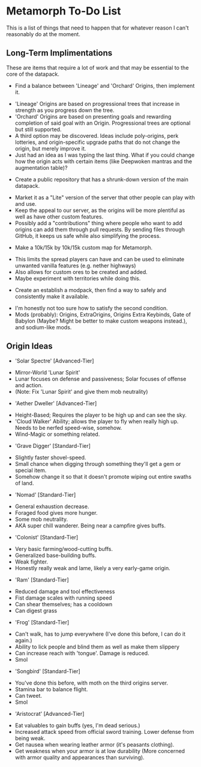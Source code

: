 # Metamorph To-Do List
This is a list of things that need to happen that for whatever reason I can't reasonably do at the moment.

## Long-Term Implimentations
These are items that require a lot of work and that may be essential to the core of the datapack.

* Find a balance between 'Lineage' and 'Orchard' Origins, then implement it.
- 'Lineage' Origins are based on progressional trees that increase in strength as you progress down the tree.
- 'Orchard' Origins are based on presenting goals and rewarding completion of said goal with an Origin. Progressional trees are optional but still supported.
- A third option may be discovered. Ideas include poly-origins, perk lotteries, and origin-specific upgrade paths that do not change the origin, but merely improve it.
- Just had an idea as I was typing the last thing. What if you could change how the origin acts with certain items (like Deepwoken mantras and the augmentation table)?

* Create a public repository that has a shrunk-down version of the main datapack.
- Market it as a "Lite" version of the server that other people can play with and use.
- Keep the appeal to our server, as the origins will be more plentiful as well as have other custom features.
- Possibly add a "contributions" thing where people who want to add origins can add them through pull requests. By sending files through GitHub, it keeps us safe while also simplifying the process.

* Make a 10k/15k by 10k/15k custom map for Metamorph.
- This limits the spread players can have and can be used to eliminate unwanted vanilla features (e.g. nether highways)
- Also allows for custom ores to be created and added.
- Maybe experiment with territories while doing this.

* Create an establish a modpack, then find a way to safely and consistently make it available.
- I'm honestly not too sure how to satisfy the second condition.
- Mods (probably): Origins, ExtraOrigins, Origins Extra Keybinds, Gate of Babylon (Maybe? Might be better to make custom weapons instead.), and sodium-like mods.

## Origin Ideas

* 'Solar Spectre' [Advanced-Tier]
- Mirror-World 'Lunar Spirit'
- Lunar focuses on defense and passiveness; Solar focuses of offense and action.
- (Note: Fix 'Lunar Spirit' and give them mob neutrality)

* 'Aether Dweller' [Advanced-Tier]
- Height-Based; Requires the player to be high up and can see the sky.
- 'Cloud Walker' Ability; allows the player to fly when really high up. Needs to be nerfed speed-wise, somehow.
- Wind-Magic or something related.

* 'Grave Digger' [Standard-Tier]
- Slightly faster shovel-speed.
- Small chance when digging through something they'll get a gem or special item.
- Somehow change it so that it doesn't promote wiping out entire swaths of land.

* 'Nomad' [Standard-Tier]
- General exhaustion decrease.
- Foraged food gives more hunger.
- Some mob neutrality.
- AKA super chill wanderer. Being near a campfire gives buffs.

* 'Colonist' [Standard-Tier]
- Very basic farming/wood-cutting buffs.
- Generalized base-building buffs.
- Weak fighter.
- Honestly really weak and lame, likely a very early-game origin.

* 'Ram' [Standard-Tier]
- Reduced damage and tool effectiveness
- Fist damage scales with running speed
- Can shear themselves; has a cooldown
- Can digest grass

* 'Frog' [Standard-Tier]
- Can't walk, has to jump everywhere (I've done this before, I can do it again.)
- Ability to lick people and blind them as well as make them slippery
- Can increase reach with 'tongue'. Damage is reduced.
- Smol

* 'Songbird' [Standard-Tier]
- You've done this before, with moth on the third origins server.
- Stamina bar to balance flight.
- Can tweet.
- Smol

* 'Aristocrat' [Advanced-Tier]
- Eat valuables to gain buffs (yes, I'm dead serious.)
- Increased attack speed from official sword training. Lower defense from being weak.
- Get nausea when wearing leather armor (it's peasants clothing).
- Get weakness when your armor is at low durability (More concerned with armor quality and appearances than surviving).